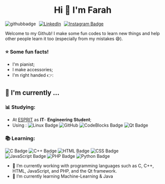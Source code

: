 <h1 align="center">Hi 👋 I'm Farah </h1>
<div style="display: flex; align-items: center;">
  <img src="https://img.shields.io/github/followers/farahbenchikha?style=social" alt="githubbadge" style="margin-right: 10px;">
  <a href="https://www.linkedin.com/in/farah-ben-chikha-76a93325b/">
    <img alt="LinkedIn" src="https://img.shields.io/badge/LinkedIn-Farah%20Ben%20Chikha-blue?style=flat&logo=linkedin" style="margin-right: 10px;">
  </a>
  <a href="https://www.instagram.com/farahbenchikha_/">
    <img src="https://img.shields.io/badge/-farahbenchikha__-purple?&logo=instagram&logoColor=white" alt="Instagram Badge">
  </a>
</div>

Welcome to my Github! I make some fun codes to learn new things and help other people learn it too (especially from my mistakes :sweat_smile:).
### :star: Some fun facts!
- I'm pianist;
- I make accessories;
- I'm right handed  👉:
##  :calendar: I'm currently  ...
  ### :bar_chart: Studying:

 - At [ESPRIT](https://www.linkedin.com/school/esprit_2/mycompany/verification/) as 𝐈𝐓- 𝐄𝐧𝐠𝐢𝐧𝐞𝐞𝐫𝐢𝐧𝐠 𝐒𝐭𝐮𝐝𝐞𝐧𝐭;
 - Using : ![Linux Badge](https://img.shields.io/badge/Linux-FCC624?style=flat&logo=linux&logoColor=black)
![GitHub](https://img.shields.io/badge/-GitHub-181717?&logo=github) ![CodeBlocks Badge](https://img.shields.io/badge/Code::Blocks-2B2B2B?style=flat&logo=codeblocks) ![Qt Badge](https://img.shields.io/badge/Qt-41CD52?style=flat&logo=qt&logoColor=white)

### :books: Learning:
![C Badge](https://img.shields.io/badge/-C-A8B9CC?style=flat&logo=c)
![C++ Badge](https://img.shields.io/badge/-C++-00599C?style=flat&logo=c%2B%2B)
![HTML Badge](https://img.shields.io/badge/-HTML-E34F26?style=flat&logo=html5&logoColor=white)
![CSS Badge](https://img.shields.io/badge/-CSS-1572B6?style=flat&logo=css3)
![JavaScript Badge](https://img.shields.io/badge/-JavaScript-F7DF1E?style=flat&logo=javascript&logoColor=black)
![PHP Badge](https://img.shields.io/badge/-PHP-777BB4?style=flat&logo=php&logoColor=white)
![Python Badge](https://img.shields.io/badge/-Python-3776AB?style=flat&logo=python&logoColor=white)

- 🔭 I’m currently working with programming languages such as C, C++, HTML, JavaScript, and PHP, and the Qt framework.
- 🌱 I’m currently learning Machine-Learning & Java 

